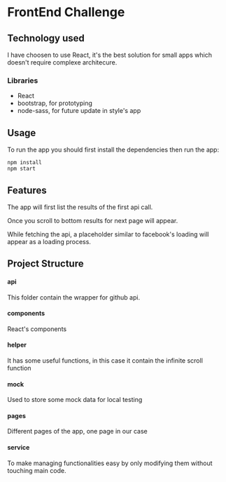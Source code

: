 # FrontEnd Challenge
## Technology used
I have choosen to use React, it's the best solution for small apps which doesn't require complexe architecure.
### Libraries
* React
* bootstrap, for prototyping
* node-sass, for future update in style's app
## Usage
To run the app you should first install the dependencies then run the app:
```shell
npm install
npm start
```

## Features
The app will first list the results of the first api call.

Once you scroll to bottom results for next page will appear.

While fetching the api, a placeholder similar to facebook's loading will appear as a loading process.

## Project Structure
#### api
This folder contain the wrapper for github api.
#### components
React's components
#### helper
It has some useful functions, in this case it contain the infinite scroll function
#### mock
Used to store some mock data for local testing
#### pages
Different pages of the app, one page in our case
#### service
To make managing functionalities easy by only modifying them without touching main code.